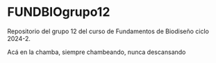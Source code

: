 ﻿# FUNDBIOgrupo12
Repositorio del grupo 12 del curso de Fundamentos de Biodiseño ciclo 2024-2.

   Acá en la chamba, siempre chambeando, nunca descansando
